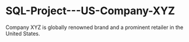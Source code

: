 # SQL-Project---US-Company-XYZ
Company XYZ is  globally renowned brand and a prominent retailer in the United States. 

